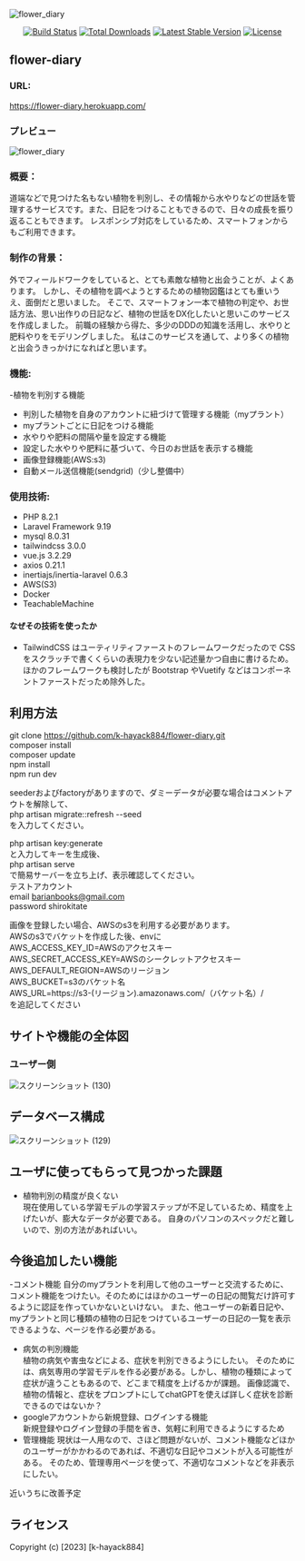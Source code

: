 ![flower_diary](https://github.com/k-hayack884/flower_diary/assets/85856269/bbbe94b0-d376-419a-bcc7-61d95a8d18dc)


<p align="center">
<a href="https://travis-ci.org/laravel/framework"><img src="https://travis-ci.org/laravel/framework.svg" alt="Build Status"></a>
<a href="https://packagist.org/packages/laravel/framework"><img src="https://img.shields.io/packagist/dt/laravel/framework" alt="Total Downloads"></a>
<a href="https://packagist.org/packages/laravel/framework"><img src="https://img.shields.io/packagist/v/laravel/framework" alt="Latest Stable Version"></a>
<a href="https://packagist.org/packages/laravel/framework"><img src="https://img.shields.io/packagist/l/laravel/framework" alt="License"></a>
</p>

## flower-diary

### URL:
https://flower-diary.herokuapp.com/
### プレビュー  
![flower_diary](https://github.com/k-hayack884/flower_diary/assets/85856269/71e1b8d0-08fc-497d-9835-14cc916c9cd9)

### 概要：  
道端などで見つけた名もない植物を判別し、その情報から水やりなどの世話を管理するサービスです。また、日記をつけることもできるので、日々の成長を振り返ることもできます。
レスポンシブ対応をしているため、スマートフォンからもご利用できます。  
### 制作の背景：  
外でフィールドワークをしていると、とても素敵な植物と出会うことが、よくあります。
しかし、その植物を調べようとするための植物図鑑はとても重いうえ、面倒だと思いました。
そこで、スマートフォン一本で植物の判定や、お世話方法、思い出作りの日記など、植物の世話をDX化したいと思いこのサービスを作成しました。
前職の経験から得た、多少のDDDの知識を活用し、水やりと肥料やりをモデリングしました。
私はこのサービスを通して、より多くの植物と出会うきっかけになればと思います。 
### 機能:  
 -植物を判別する機能
 - 判別した植物を自身のアカウントに紐づけて管理する機能（myプラント）
 - myプラントごとに日記をつける機能
 - 水やりや肥料の間隔や量を設定する機能
 - 設定した水やりや肥料に基づいて、今日のお世話を表示する機能
 - 画像登録機能(AWS:s3)
 - 自動メール送信機能(sendgrid)（少し整備中）

### 使用技術:
- PHP 8.2.1 
- Laravel Framework 9.19
- mysql 8.0.31
- tailwindcss 3.0.0
- vue.js 3.2.29
- axios 0.21.1
- inertiajs/inertia-laravel 0.6.3
- AWS(S3)
- Docker
- TeachableMachine

#### なぜその技術を使ったか  
- TailwindCSS はユーティリティファーストのフレームワークだったので CSS をスクラッチで書くくらいの表現力を少ない記述量かつ自由に書けるため。ほかのフレームワークも検討したが Bootstrap やVuetify などはコンポーネントファーストだっため除外した。  
## 利用方法
git clone https://github.com/k-hayack884/flower-diary.git  
composer install  
composer update  
npm install  
npm run dev  

seederおよびfactoryがありますので、ダミーデータが必要な場合はコメントアウトを解除して、  
php artisan migrate::refresh  --seed  
を入力してください。   

php artisan key:generate   
と入力してキーを生成後、  
php artisan serve  
で簡易サーバーを立ち上げ、表示確認してください。
<br>
テストアカウント    
email barianbooks@gmail.com  
password shirokitate
<br>

画像を登録したい場合、AWSのs3を利用する必要があります。  
AWSのs3でバケットを作成した後、envに  
AWS_ACCESS_KEY_ID=AWSのアクセスキー  
AWS_SECRET_ACCESS_KEY=AWSのシークレットアクセスキー  
AWS_DEFAULT_REGION=AWSのリージョン  
AWS_BUCKET=s3のバケット名  
AWS_URL=https://s3-(リージョン).amazonaws.com/（バケット名）/  
を追記してください

## サイトや機能の全体図
### ユーザー側
![スクリーンショット (130)](https://github.com/k-hayack884/flower_diary/assets/85856269/88f66ed6-6e95-4c15-9601-a64ff5a97574)

## データベース構成
![スクリーンショット (129)](https://github.com/k-hayack884/flower_diary/assets/85856269/24f86931-ad98-46c4-84a5-62584c8f59be)

## ユーザに使ってもらって見つかった課題
- 植物判別の精度が良くない  
現在使用している学習モデルの学習ステップが不足しているため、精度を上げたいが、膨大なデータが必要である。
自身のパソコンのスペックだと難しいので、別の方法があればいい。


## 今後追加したい機能
-コメント機能 
自分のmyプラントを利用して他のユーザーと交流するために、コメント機能をつけたい。そのためにはほかのユーザーの日記の閲覧だけ許可するように認証を作っていかないといけない。
また、他ユーザーの新着日記や、myプラントと同じ種類の植物の日記をつけているユーザーの日記の一覧を表示できるような、ページを作る必要がある。
- 病気の判別機能  
植物の病気や害虫などによる、症状を判別できるようにしたい。
そのためには、病気専用の学習モデルを作る必要がある。しかし、植物の種類によって症状が違うこともあるので、どこまで精度を上げるかが課題。
画像認識で、植物の情報と、症状をプロンプトにしてchatGPTを使えば詳しく症状を診断できるのではないか？
- googleアカウントから新規登録、ログインする機能  
新規登録やログイン登録の手間を省き、気軽に利用できるようにするため
- 管理機能
現状は一人用なので、さほど問題がないが、コメント機能などほかのユーザーがかかわるのであれば、不適切な日記やコメントが入る可能性がある。
そのため、管理専用ページを使って、不適切なコメントなどを非表示にしたい。

近いうちに改善予定
## ライセンス
Copyright (c) [2023] [k-hayack884]
